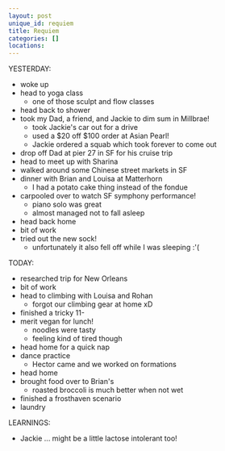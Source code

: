 ```yaml
---
layout: post
unique_id: requiem
title: Requiem
categories: []
locations: 
---
```


YESTERDAY:
* woke up
* head to yoga class
  * one of those sculpt and flow classes
* head back to shower
* took my Dad, a friend, and Jackie to dim sum in Millbrae!
  * took Jackie's car out for a drive
  * used a $20 off $100 order at Asian Pearl!
  * Jackie ordered a squab which took forever to come out
* drop off Dad at pier 27 in SF for his cruise trip
* head to meet up with Sharina
* walked around some Chinese street markets in SF
* dinner with Brian and Louisa at Matterhorn
  * I had a potato cake thing instead of the fondue
* carpooled over to watch SF symphony performance!
  * piano solo was great
  * almost managed not to fall asleep
* head back home
* bit of work
* tried out the new sock!
  * unfortunately it also fell off while I was sleeping :'(

TODAY:
* researched trip for New Orleans
* bit of work
* head to climbing with Louisa and Rohan
  * forgot our climbing gear at home xD
* finished a tricky 11-
* merit vegan for lunch!
  * noodles were tasty
  * feeling kind of tired though
* head home for a quick nap
* dance practice
  * Hector came and we worked on formations
* head home
* brought food over to Brian's
  * roasted broccoli is much better when not wet
* finished a frosthaven scenario
* laundry

LEARNINGS:
* Jackie ... might be a little lactose intolerant too!
